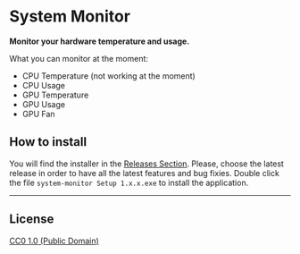 # System Monitor

**Monitor your hardware temperature and usage.**

What you can monitor at the moment:

- CPU Temperature (not working at the moment)
- CPU Usage
- GPU Temperature
- GPU Usage
- GPU Fan

## How to install

You will find the installer in the [Releases Section](https://github.com/VaffanClash/Resource-monitor/releases/tag/v1.0.0). Please, choose the latest release in order to have all the latest features and bug fixies. Double click the file `system-monitor Setup 1.x.x.exe` to install the application.

-----

## License

[CC0 1.0 (Public Domain)](LICENSE.md)
